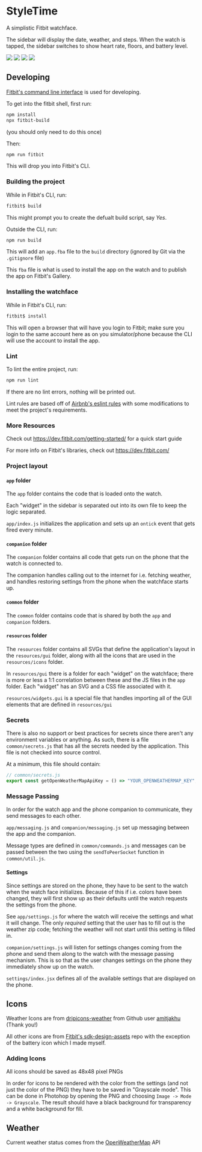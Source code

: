 # StyleTime

A simplistic Fitbit watchface.

The sidebar will display the date, weather, and steps. When the watch is tapped, the sidebar switches to show heart rate, floors, and battery level.

![](readme-images/screenshot-1.png)
![](readme-images/screenshot-2.png)
![](readme-images/screenshot-3.png)
![](readme-images/screenshot-4.png)

## Developing

[Fitbit's command line interface](https://dev.fitbit.com/build/guides/command-line-interface/) is used for developing.

To get into the fitbit shell, first run:

```sh
npm install
npx fitbit-build
```

(you should only need to do this once)

Then:

```sh
npm run fitbit
```

This will drop you into Fitbit's CLI.

### Building the project

While in Fitbit's CLI, run:

```sh
fitbit$ build
```

This might prompt you to create the defualt build script, say _Yes_.

Outside the CLI, run:

```sh
npm run build
```

This will add an `app.fba` file to the `build` directory (ignored by Git via the `.gitignore` file)

This `fba` file is what is used to install the app on the watch and to publish the app on Fitbit's Gallery.

### Installing the watchface

While in Fitbit's CLI, run:

```sh
fitbit$ install
```

This will open a browser that will have you login to Fitbit; make sure you login to the same account here as on you simulator/phone because the CLI will use the account to install the app.

### Lint

To lint the entire project, run:

```sh
npm run lint
```

If there are no lint errors, nothing will be printed out.

Lint rules are based off of [Airbnb's eslint rules](https://github.com/airbnb/javascript) with some modifications to meet the project's requirements.

### More Resources

Check out https://dev.fitbit.com/getting-started/ for a quick start guide

For more info on Fitbit's libraries, check out https://dev.fitbit.com/

### Project layout

#### `app` folder

The `app` folder contains the code that is loaded onto the watch.

Each "widget" in the sidebar is separated out into its own file to keep the logic separated.

`app/index.js` initializes the application and sets up an `ontick` event that gets fired every minute.

#### `companion` folder

The `companion` folder contains all code that gets run on the phone that the watch is connected to.

The companion handles calling out to the internet for i.e. fetching weather, and handles restoring settings from the phone when the watchface starts up.

#### `common` folder

The `common` folder contains code that is shared by both the `app` and `companion` folders.

#### `resources` folder

The `resources` folder contains all SVGs that define the application's layout in the `resources/gui` folder, along with all the icons that are used in the `resources/icons` folder.

In `resources/gui` there is a folder for each "widget" on the watchface; there is more or less a 1:1 correlation between these and the JS files in the `app` folder. Each "widget" has an SVG and a CSS file associated with it.

`resources/widgets.gui` is a special file that handles importing all of the GUI elements that are defined in `resources/gui`

### Secrets

There is also no support or best practices for secrets since there aren't any environment variables or anything. As such, there is a file `common/secrets.js` that has all the secrets needed by the application. This file is not checked into source control.

At a minimum, this file should contain:

```js
// common/secrets.js
export const getOpenWeatherMapApiKey = () => "YOUR_OPENWEATHERMAP_KEY";
```

### Message Passing

In order for the watch app and the phone companion to communicate, they send messages to each other.

`app/messaging.js` and `companion/messaging.js` set up messaging between the app and the companion.

Message types are defined in `common/commands.js` and messages can be passed between the two using the `sendToPeerSocket` function in `common/util.js`.

#### Settings

Since settings are stored on the phone, they have to be sent to the watch when the watch face initializes. Because of this if i.e. colors have been changed, they will first show up as their defaults until the watch requests the settings from the phone.

See `app/settings.js` for where the watch will receive the settings and what it will change. The only _required_ setting that the user has to fill out is the weather zip code; fetching the weather will not start until this setting is filled in.

`companion/settings.js` will listen for settings changes coming from the phone and send them along to the watch with the message passing mechanism. This is so that as the user changes settings on the phone they immediately show up on the watch.

`settings/index.jsx` defines all of the available settings that are displayed on the phone.

## Icons

Weather Icons are from [dripicons-weather](https://github.com/amitjakhu/dripicons-weather) from Github user [amitjakhu](https://github.com/amitjakhu) (Thank you!)

All other icons are from [Fitbit's sdk-design-assets](https://github.com/Fitbit/sdk-design-assets) repo with the exception of the battery icon which I made myself.

### Adding Icons

All icons should be saved as 48x48 pixel PNGs

In order for icons to be rendered with the color from the settings (and not just the color of the PNG) they have to be saved in "Grayscale mode". This can be done in Photohop by opening the PNG and choosing `Image -> Mode -> Grayscale`. The result should have a black background for transparency and a white background for fill.

## Weather

Current weather status comes from the [OpenWeatherMap](https://openweathermap.org/) API
